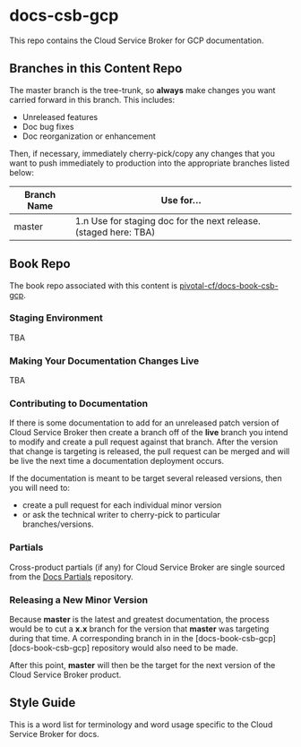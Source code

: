 # docs-csb-gcp

This repo contains the Cloud Service Broker for GCP documentation.

## Branches in this Content Repo

The master branch is the tree-trunk, so **always** make changes you want carried forward in this branch. This includes:

* Unreleased features
* Doc bug fixes
* Doc reorganization or enhancement

Then, if necessary, immediately cherry-pick/copy any changes that you want to push immediately to production into the appropriate branches listed below:

| Branch Name| Use for… |
|------------| ---------|
| master     | 1.n Use for staging doc for the next release. (staged here: TBA)

## Book Repo

The book repo associated with this content is [pivotal-cf/docs-book-csb-gcp](https://github.com/pivotal-cf/docs-book-csb-gcp).

### Staging Environment

TBA

### Making Your Documentation Changes Live

TBA

### Contributing to Documentation

If there is some documentation to add for an unreleased patch version of Cloud Service Broker then create a branch off of the **live** branch
you intend to modify and create a pull request against that branch.
After the version that change is targeting is released, the pull request can be merged and will be live
the next time a documentation deployment occurs.

If the documentation is meant to be target several released versions,
then you will need to:
+ create a pull request for each individual minor version
+ or ask the technical writer to cherry-pick to particular branches/versions.

### Partials

Cross-product partials (if any) for Cloud Service Broker are single sourced from the [Docs Partials](https://github.com/pivotal-cf/docs-partials) repository.

### Releasing a New Minor Version

Because **master** is the latest and greatest documentation, the process would be to cut a **x.x** branch
for the version that **master** was targeting during that time.
A corresponding branch in in the [docs-book-csb-gcp][docs-book-csb-gcp] repository would also need to be made.

After this point, **master** will then be the target for the next version of the Cloud Service Broker product.

## Style Guide

This is a word list for terminology and word usage specific to the Cloud Service Broker for docs.
